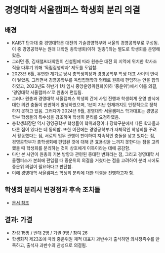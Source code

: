 경영대학 서울캠퍼스 학생회 분리 의결
===

## 배경
- KAIST 단과대 중 경영대학은 대전의 기술경영학부와 서울의 경영공학부로 구성됨. 이 중 경영공학부는 원래 대학원 총학생회(이하 '원총')와는 별도로 학생회를 운영해 왔음.
- 그러던 중, 김재철AI대학원이 신설됨에 따라 원총은 대전 외 지역에 위치한 학사조직을 다루기 위해 '독립집행학과' 제도를 도입함. 
- 2023년 6월, 우연한 계기로 당시 총학생회장과 경영공학부 학생 대표 사이의 연락이 닿았음. 그러면서 경영공학부를 독립집행학과 형태로 원총에 편입하는 안을 합의하였고, 2023년도 하반기 1차 임시 중앙운영위원회(이하 ‘중운위’)에서 이를 의결, ‘경영대학 서울캠퍼스’로 원총에 편입됨.
- 그러나 원총과 경영대학 서울캠퍼스 학생회 간에 사업 진행과 학생회계 운영 방식에 대한 의견 충돌이 빈번하게 발생하였으며, 1년이 지난 현재까지도 안정적으로 정착하지 못하고 있음. 그러다가 2024년 9월, 경영대학 서울캠퍼스 학과대표는 경영공학부 학생들의 특수성을 강조하며 학생회 분리를 요청하였음. 
- 총학생회장단 역시 경영공학부 학생들이 학위과정이나 장학구분에서 다른 학과들과 다른 점이 있다는 데 동의함. 또한 이전에는 경영공학부가 자체적인 학생회를 꾸려서 활동했다는 점, 서로의 업무 관행이 판이하여 지속적인 충돌을 낳고 있다는 점, 경영공학부가 총학생회에 편입된 것에 대해 큰 효용성을 느끼지 못한다는 점을 고려했을 때 학생회를 분리하는 것이 상호에게 이득이라는 데에 공감함.
- 다만 본 사안이 원총의 기본 방향과 관련된 중대한 변화라는 점, 그리고 경영대학 서울캠퍼스가 본회에 편입될 때 중운위의 의결을 거쳤다는 점을 고려하여 분리 시에도 중운위 의결이 필요하다고 판단함.
- 이에 경영대학 서울캠퍼스 학생회 분리에 대한 의결을 진행하고자 함.

## 학생회 분리시 변경점과 후속 조치들
- [문서 참조](https://docs.google.com/document/d/1GUJHWWlJRm3xqDoQVc-IvFiWputV0v53mHNVDlGh_Vw/edit?usp=sharing)

## 결과: 가결
- 찬성 15명 / 반대 2명 / 기권 9명 / 참여 26
- 학생회칙 제23조에 따라 중운위원 재적 대표자 과반수가 출석하면 의사정족수를 만족하고, 출석자 과반수의 찬성으로 의결됨.
